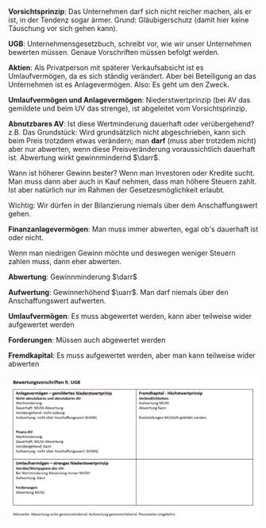 **Vorsichtsprinzip**: Das Unternehmen darf sich nicht reicher machen, als er ist, in der Tendenz sogar ärmer. Grund: Gläubigerschutz (damit hier keine Täuschung vor sich gehen kann).

**UGB**: Unternehmensgesetzbuch, schreibt vor, wie wir unser Unternehmen bewerten müssen. Genaue Vorschriften müssen befolgt werden. 

**Aktien**: Als Privatperson mit späterer Verkaufsabsicht ist es Umlaufvermögen, da es sich ständig verändert. Aber bei Beteiligung an das Unternehmen ist es Anlagevermögen. Also: Es geht um den Zweck.

**Umlaufvermögen und Anlagevermögen**: Niederstwertprinzip (bei AV das gemildete und beim UV das strenge), ist abgeleitet vom Vorsichtsprinzip.

**Abnutzbares AV**: Ist diese Wertminderung dauerhaft oder verübergehend? z.B. Das Grundstück: Wird grundsätzlich nicht abgeschrieben, kann sich beim Preis trotzdem etwas verändern; man **darf** (muss aber trotzdem nicht) aber nur abwerten, wenn diese Preisveränderung voraussichtlich dauerhaft ist. Abwertung wirkt gewinnmindernd $\darr$. 

Wann ist höherer Gewinn bester? Wenn man Investoren oder Kredite sucht. Man muss dann aber auch in Kauf nehmen, dass man höhere Steuern zahlt. Ist aber natürlich nur im Rahmen der Gesetzesmöglichkeit erlaubt. 

Wichtig: Wir dürfen in der Bilanzierung niemals über dem Anschaffungswert gehen. 

**Finanzanlagevermögen**: Man muss immer abwerten, egal ob's dauerhaft ist oder nicht. 

Wenn man niedrigen Gewinn möchte und deswegen weniger Steuern zahlen muss, dann eher abwerten. 

**Abwertung**: Gewinnminderung $\darr$

**Aufwertung**: Gewinnerhöhend $\uarr$. Man darf niemals über den Anschaffungswert aufwerten.

**Umlaufvermögen**: Es muss abgewertet werden, kann aber teilweise wider aufgewertet werden

**Forderungen**: Müssen auch abgewertet werden

**Fremdkapital**: Es muss aufgewertet werden, aber man kann teilweise wider abwerten

![1_bewertungsvorschriften](assets/1_bewertungsvorschriften.png)

